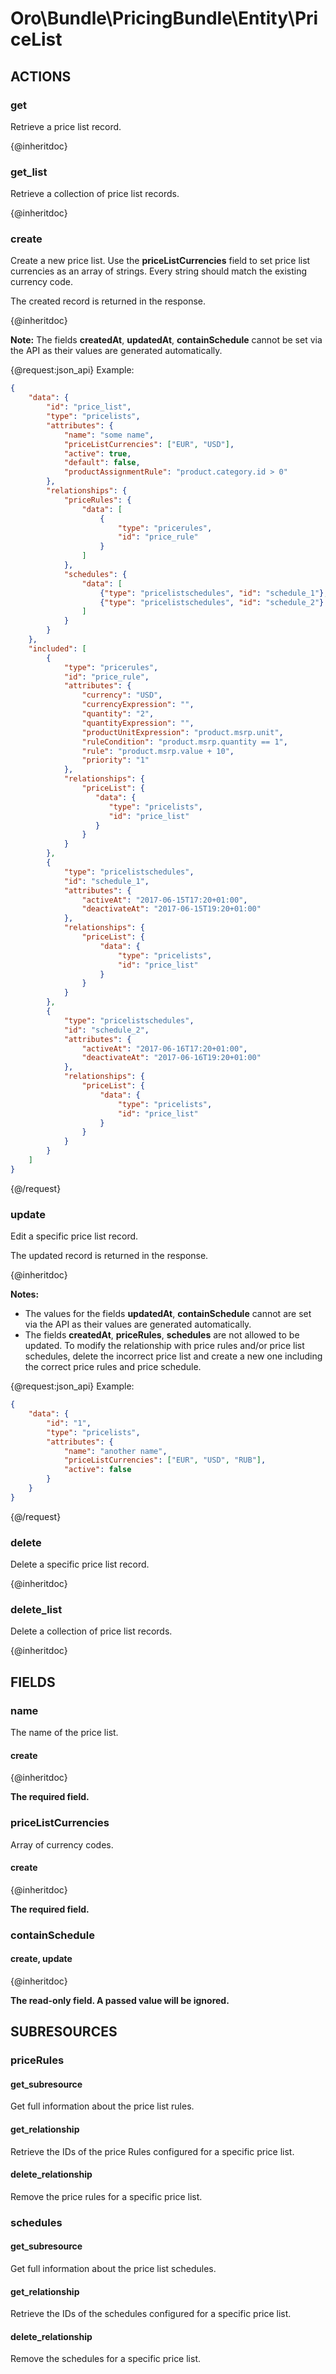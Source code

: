 # Oro\Bundle\PricingBundle\Entity\PriceList

## ACTIONS

### get

Retrieve a price list record.

{@inheritdoc}

### get_list

Retrieve a collection of price list records.

{@inheritdoc}

### create

Create a new price list. Use the **priceListCurrencies** field to set price list currencies as an array of strings.
Every string should match the existing currency code.

The created record is returned in the response.

{@inheritdoc}

**Note:**
The fields **createdAt**, **updatedAt**, **containSchedule** cannot be set via the API as their values are generated automatically.

{@request:json_api}
Example:

```JSON
{
    "data": {
        "id": "price_list",
        "type": "pricelists",
        "attributes": {
            "name": "some name",
            "priceListCurrencies": ["EUR", "USD"],
            "active": true,
            "default": false,
            "productAssignmentRule": "product.category.id > 0"
        },
        "relationships": {
            "priceRules": {
                "data": [  
                    {
                        "type": "pricerules",
                        "id": "price_rule"
                    }
                ]
            },
            "schedules": {
                "data": [
                    {"type": "pricelistschedules", "id": "schedule_1"},
                    {"type": "pricelistschedules", "id": "schedule_2"}
                ]
            }
        }
    },
    "included": [
        { 
            "type": "pricerules",
            "id": "price_rule",
            "attributes": { 
                "currency": "USD",
                "currencyExpression": "",
                "quantity": "2",
                "quantityExpression": "",
                "productUnitExpression": "product.msrp.unit",
                "ruleCondition": "product.msrp.quantity == 1",
                "rule": "product.msrp.value + 10",
                "priority": "1"
            },
            "relationships": {
                "priceList": {
                   "data": {
                      "type": "pricelists",
                      "id": "price_list"
                   }
                }
            }
        },
        {
            "type": "pricelistschedules",
            "id": "schedule_1",
            "attributes": {
                "activeAt": "2017-06-15T17:20+01:00",
                "deactivateAt": "2017-06-15T19:20+01:00"
            },
            "relationships": {
                "priceList": {
                    "data": {
                        "type": "pricelists",
                        "id": "price_list"
                    }
                }
            }
        },
        {
            "type": "pricelistschedules",
            "id": "schedule_2",
            "attributes": {
                "activeAt": "2017-06-16T17:20+01:00",
                "deactivateAt": "2017-06-16T19:20+01:00"
            },
            "relationships": {
                "priceList": {
                    "data": {
                        "type": "pricelists",
                        "id": "price_list"
                    }
                }
            }
        }
    ]
}
```
{@/request}

### update

Edit a specific price list record.

The updated record is returned in the response.

{@inheritdoc}

**Notes:**

* The values for the fields **updatedAt**, **containSchedule** cannot are set via the API as their values are generated automatically.
* The fields **createdAt**, **priceRules**, **schedules** are not allowed to be updated.
To modify the relationship with price rules and/or price list schedules, delete the incorrect price list and create a new one including the correct price rules and price schedule.

{@request:json_api}
Example:

```JSON
{
    "data": {
        "id": "1",
        "type": "pricelists",
        "attributes": {
            "name": "another name",
            "priceListCurrencies": ["EUR", "USD", "RUB"],
            "active": false
        }
    }
}
```
{@/request}

### delete

Delete a specific price list record.

{@inheritdoc}

### delete_list

Delete a collection of price list records.

{@inheritdoc}

## FIELDS

### name

The name of the price list.

#### create

{@inheritdoc}

**The required field.**

### priceListCurrencies

Array of currency codes.

#### create

{@inheritdoc}

**The required field.**

### containSchedule

#### create, update

{@inheritdoc}

**The read-only field. A passed value will be ignored.**

## SUBRESOURCES

### priceRules

#### get_subresource

Get full information about the price list rules.

#### get_relationship

Retrieve the IDs of the price Rules configured for a specific price list.

#### delete_relationship

Remove the price rules for a specific price list.

### schedules

#### get_subresource

Get full information about the price list schedules.

#### get_relationship

Retrieve the IDs of the schedules configured for a specific price list.

#### delete_relationship

Remove the schedules for a specific price list.
